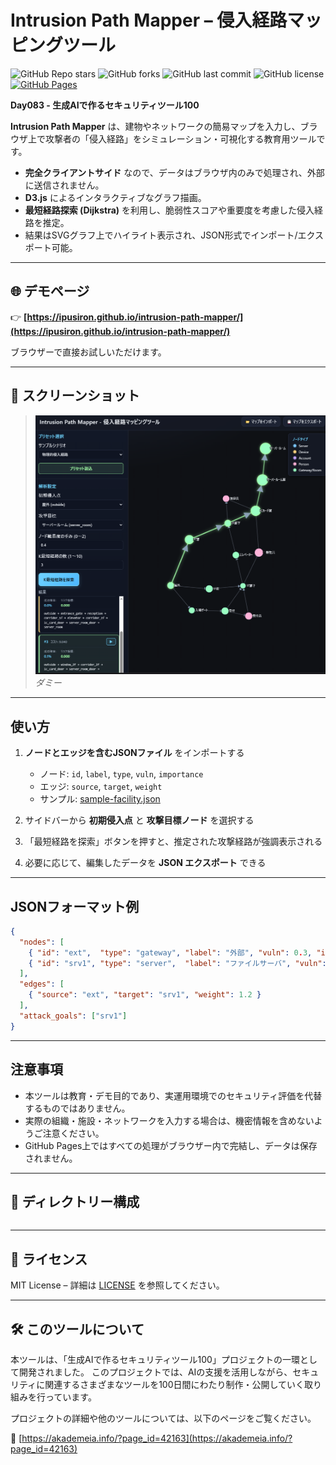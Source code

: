 <!--
---
title: Intrusion Path Mapper
category: attack-path
difficulty: 2
description: Interactive tool to simulate and visualize intrusion paths in simplified facility or network maps. Built with D3.js, runs entirely client-side.
tags: [attack-path, visualization, d3, education, javascript]
demo: https://ipusiron.github.io/intrusion-path-mapper/
---
-->

# Intrusion Path Mapper – 侵入経路マッピングツール

![GitHub Repo stars](https://img.shields.io/github/stars/ipusiron/intrusion-path-mapper?style=social)
![GitHub forks](https://img.shields.io/github/forks/ipusiron/intrusion-path-mapper?style=social)
![GitHub last commit](https://img.shields.io/github/last-commit/ipusiron/intrusion-path-mapper)
![GitHub license](https://img.shields.io/github/license/ipusiron/intrusion-path-mapper)
[![GitHub Pages](https://img.shields.io/badge/demo-GitHub%20Pages-blue)](https://ipusiron.github.io/intrusion-path-mapper/)

**Day083 - 生成AIで作るセキュリティツール100**

**Intrusion Path Mapper** は、建物やネットワークの簡易マップを入力し、ブラウザ上で攻撃者の「侵入経路」をシミュレーション・可視化する教育用ツールです。

- **完全クライアントサイド** なので、データはブラウザ内のみで処理され、外部に送信されません。
- **D3.js** によるインタラクティブなグラフ描画。
- **最短経路探索 (Dijkstra)** を利用し、脆弱性スコアや重要度を考慮した侵入経路を推定。
- 結果はSVGグラフ上でハイライト表示され、JSON形式でインポート/エクスポート可能。

---

## 🌐 デモページ

👉 **[https://ipusiron.github.io/intrusion-path-mapper/](https://ipusiron.github.io/intrusion-path-mapper/)**

ブラウザーで直接お試しいただけます。

---

## 📸 スクリーンショット

>![ダミー](assets/screenshot.png)
>*ダミー*
---

## 使い方

1. **ノードとエッジを含むJSONファイル** をインポートする  
   - ノード: `id`, `label`, `type`, `vuln`, `importance`  
   - エッジ: `source`, `target`, `weight`  
   - サンプル: [sample-facility.json](./sample-data/sample-facility.json)

2. サイドバーから **初期侵入点** と **攻撃目標ノード** を選択する  

3. 「最短経路を探索」ボタンを押すと、推定された攻撃経路が強調表示される  

4. 必要に応じて、編集したデータを **JSON エクスポート** できる  

---

## JSONフォーマット例

```json
{
  "nodes": [
    { "id": "ext",  "type": "gateway", "label": "外部", "vuln": 0.3, "importance": 0.1 },
    { "id": "srv1", "type": "server",  "label": "ファイルサーバ", "vuln": 0.5, "importance": 0.9 }
  ],
  "edges": [
    { "source": "ext", "target": "srv1", "weight": 1.2 }
  ],
  "attack_goals": ["srv1"]
}
```

---

## 注意事項

- 本ツールは教育・デモ目的であり、実運用環境でのセキュリティ評価を代替するものではありません。
- 実際の組織・施設・ネットワークを入力する場合は、機密情報を含めないようご注意ください。
- GitHub Pages上ではすべての処理がブラウザー内で完結し、データは保存されません。

---

## 📁 ディレクトリー構成

```
```

---

## 📄 ライセンス

MIT License – 詳細は [LICENSE](LICENSE) を参照してください。

---

## 🛠 このツールについて

本ツールは、「生成AIで作るセキュリティツール100」プロジェクトの一環として開発されました。
このプロジェクトでは、AIの支援を活用しながら、セキュリティに関連するさまざまなツールを100日間にわたり制作・公開していく取り組みを行っています。

プロジェクトの詳細や他のツールについては、以下のページをご覧ください。

🔗 [https://akademeia.info/?page_id=42163](https://akademeia.info/?page_id=42163)
